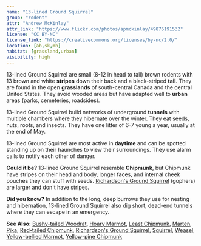 ```yaml
---
name: "13-lined Ground Squirrel"
group: "rodent"
attr: "Andrew McKinlay"
attr_link: "https://www.flickr.com/photos/apmckinlay/49876191532"
license: "CC BY-NC"
license_link: "https://creativecommons.org/licenses/by-nc/2.0/"
location: [ab,sk,mb]
habitat: [grassland,urban]
visibility: high
---
```

13-lined Ground Squirrel are small (8-12 in head to tail) brown rodents with 13 brown and white **stripes** down their back and a black-striped **tail**.  They are found in the open **grasslands** of south-central Canada and the central United States. They avoid wooded areas but have adapted well to **urban** areas (parks, cemeteries, roadsides).

13-lined Ground Squirrel  build networks of underground **tunnels** with multiple chambers where they hibernate over the winter. They eat seeds, nuts, roots, and insects. They have one litter of 6-7 young a year, usually at the end of May.

13-lined Ground Squirrel are most active in **daytime** and can be spotted standing up on their haunches to view their surroundings. They use alarm calls to notify each other of danger.

**Could it be?** 13-lined Ground Squirrel resemble __Chipmunk__, but Chipmunk have stripes on their head and body, longer faces, and internal cheek pouches they can stuff with seeds. [Richardson's Ground Squirrel](/animals/richgs/) (gophers) are larger and don't have stripes.

**Did you know?** In addition to the long, deep burrows they use for nesting and hibernation, 13-lined Ground Squirrel also dig short, dead-end tunnels where they can escape in an emergency.

<!-- generated, do not edit -->
**See Also:**
[Bushy-tailed Woodrat](/animals/buwrat/),
[Hoary Marmot](/animals/hoarymar/),
[Least Chipmunk](/animals/leastchip/),
[Marten](/animals/marten/),
[Pika](/animals/pika/),
[Red-tailed Chipmunk](/animals/retchip/),
[Richardson's Ground Squirrel](/animals/richgs/),
[Squirrel](/animals/squirrel/),
[Weasel](/animals/weasel/),
[Yellow-bellied Marmot](/animals/yelbelmar/),
[Yellow-pine Chipmunk](/animals/yelpchip/)
